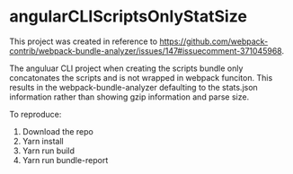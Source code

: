 # angularCLIScriptsOnlyStatSize

This project was created in reference to https://github.com/webpack-contrib/webpack-bundle-analyzer/issues/147#issuecomment-371045968.

The anguluar CLI project when creating the scripts bundle only concatonates the scripts and is not wrapped in webpack funciton. This results in the webpack-bundle-analyzer defaulting to the stats.json information rather than showing gzip information and parse size.

To reproduce:

1) Download the repo
2) Yarn install
3) Yarn run build
4) Yarn run bundle-report